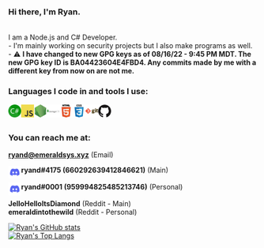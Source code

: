 ### Hi there, I'm Ryan.
<br>
I am a Node.js and C# Developer.
<br>
- I'm mainly working on security projects but I also make programs as well.
<br>
- ⚠️ <b>I have changed to new GPG keys as of 08/16/22 - 9:45 PM MDT. The new GPG key ID is BA04423604E4FBD4. Any commits made by me with a different key from now on are not me.</b>
<br>

### Languages I code in and tools I use:
<img align="left" alt="C#" width="26px" src="https://raw.githubusercontent.com/github/explore/main/topics/csharp/csharp.png" />
<img align="left" alt="JavaScript" width="26px" src="https://raw.githubusercontent.com/github/explore/80688e429a7d4ef2fca1e82350fe8e3517d3494d/topics/javascript/javascript.png" />
<img align="left" alt="Node.js" width="26px" src="https://raw.githubusercontent.com/github/explore/80688e429a7d4ef2fca1e82350fe8e3517d3494d/topics/nodejs/nodejs.png" />
<img align="left" alt="MongoDB" width="26px" src="https://raw.githubusercontent.com/github/explore/80688e429a7d4ef2fca1e82350fe8e3517d3494d/topics/mongodb/mongodb.png" />
<img align="left" alt="HTML5" width="26px" src="https://raw.githubusercontent.com/github/explore/80688e429a7d4ef2fca1e82350fe8e3517d3494d/topics/html/html.png" />
<img align="left" alt="CSS3" width="26px" src="https://raw.githubusercontent.com/github/explore/80688e429a7d4ef2fca1e82350fe8e3517d3494d/topics/css/css.png" />
<img align="left" alt="Git" width="26px" src="https://raw.githubusercontent.com/github/explore/80688e429a7d4ef2fca1e82350fe8e3517d3494d/topics/git/git.png" />
<img align="left" alt="GitHub" width="26px" src="https://raw.githubusercontent.com/github/explore/78df643247d429f6cc873026c0622819ad797942/topics/github/github.png" />
<br>
<br>


### You can reach me at:
<b>ryand@emeraldsys.xyz</b> (Email)
<br>
<div>
    <img align="left" alt="Discord" width="26px" src="https://raw.githubusercontent.com/github/explore/main/topics/discord/discord.png" />
    <b>ryand#4175 (660292639412846621)</b> (Main)
</div>
<br>
<div>
    <img align="left" alt="Discord" width="26px" src="https://raw.githubusercontent.com/github/explore/main/topics/discord/discord.png" />
    <b>ryand#0001 (959994825485213746)</b> (Personal)
</div>
<br>
<b>JelloHelloItsDiamond</b> (Reddit - Main)
<br>
<b>emeraldintothewild</b> (Reddit - Personal)
<br>

[![Ryan's GitHub stats](https://github-readme-stats.vercel.app/api?username=elementemerald&show_icons=true&count_private=true&theme=dark)](https://github.com/anuraghazra/github-readme-stats)
<br>
[![Ryan's Top Langs](https://github-readme-stats.vercel.app/api/top-langs/?username=elementemerald&theme=dark)](https://github.com/anuraghazra/github-readme-stats)
